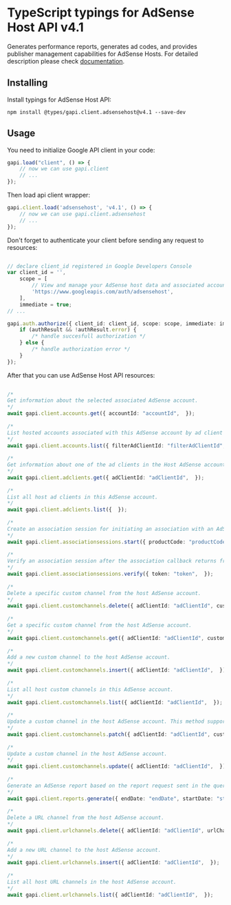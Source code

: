 # TypeScript typings for AdSense Host API v4.1
Generates performance reports, generates ad codes, and provides publisher management capabilities for AdSense Hosts.
For detailed description please check [documentation](https://developers.google.com/adsense/host/).

## Installing

Install typings for AdSense Host API:
```
npm install @types/gapi.client.adsensehost@v4.1 --save-dev
```

## Usage

You need to initialize Google API client in your code:
```typescript
gapi.load("client", () => { 
    // now we can use gapi.client
    // ... 
});
```

Then load api client wrapper:
```typescript
gapi.client.load('adsensehost', 'v4.1', () => {
    // now we can use gapi.client.adsensehost
    // ... 
});
```

Don't forget to authenticate your client before sending any request to resources:
```typescript

// declare client_id registered in Google Developers Console
var client_id = '',
    scope = [     
        // View and manage your AdSense host data and associated accounts
        'https://www.googleapis.com/auth/adsensehost',
    ],
    immediate = true;
// ...

gapi.auth.authorize({ client_id: client_id, scope: scope, immediate: immediate }, authResult => {
    if (authResult && !authResult.error) {
        /* handle succesfull authorization */
    } else {
        /* handle authorization error */
    }
});            
```

After that you can use AdSense Host API resources:

```typescript 
    
/* 
Get information about the selected associated AdSense account.  
*/
await gapi.client.accounts.get({ accountId: "accountId",  }); 
    
/* 
List hosted accounts associated with this AdSense account by ad client id.  
*/
await gapi.client.accounts.list({ filterAdClientId: "filterAdClientId",  }); 
    
/* 
Get information about one of the ad clients in the Host AdSense account.  
*/
await gapi.client.adclients.get({ adClientId: "adClientId",  }); 
    
/* 
List all host ad clients in this AdSense account.  
*/
await gapi.client.adclients.list({  }); 
    
/* 
Create an association session for initiating an association with an AdSense user.  
*/
await gapi.client.associationsessions.start({ productCode: "productCode", websiteUrl: "websiteUrl",  }); 
    
/* 
Verify an association session after the association callback returns from AdSense signup.  
*/
await gapi.client.associationsessions.verify({ token: "token",  }); 
    
/* 
Delete a specific custom channel from the host AdSense account.  
*/
await gapi.client.customchannels.delete({ adClientId: "adClientId", customChannelId: "customChannelId",  }); 
    
/* 
Get a specific custom channel from the host AdSense account.  
*/
await gapi.client.customchannels.get({ adClientId: "adClientId", customChannelId: "customChannelId",  }); 
    
/* 
Add a new custom channel to the host AdSense account.  
*/
await gapi.client.customchannels.insert({ adClientId: "adClientId",  }); 
    
/* 
List all host custom channels in this AdSense account.  
*/
await gapi.client.customchannels.list({ adClientId: "adClientId",  }); 
    
/* 
Update a custom channel in the host AdSense account. This method supports patch semantics.  
*/
await gapi.client.customchannels.patch({ adClientId: "adClientId", customChannelId: "customChannelId",  }); 
    
/* 
Update a custom channel in the host AdSense account.  
*/
await gapi.client.customchannels.update({ adClientId: "adClientId",  }); 
    
/* 
Generate an AdSense report based on the report request sent in the query parameters. Returns the result as JSON; to retrieve output in CSV format specify "alt=csv" as a query parameter.  
*/
await gapi.client.reports.generate({ endDate: "endDate", startDate: "startDate",  }); 
    
/* 
Delete a URL channel from the host AdSense account.  
*/
await gapi.client.urlchannels.delete({ adClientId: "adClientId", urlChannelId: "urlChannelId",  }); 
    
/* 
Add a new URL channel to the host AdSense account.  
*/
await gapi.client.urlchannels.insert({ adClientId: "adClientId",  }); 
    
/* 
List all host URL channels in the host AdSense account.  
*/
await gapi.client.urlchannels.list({ adClientId: "adClientId",  });
```